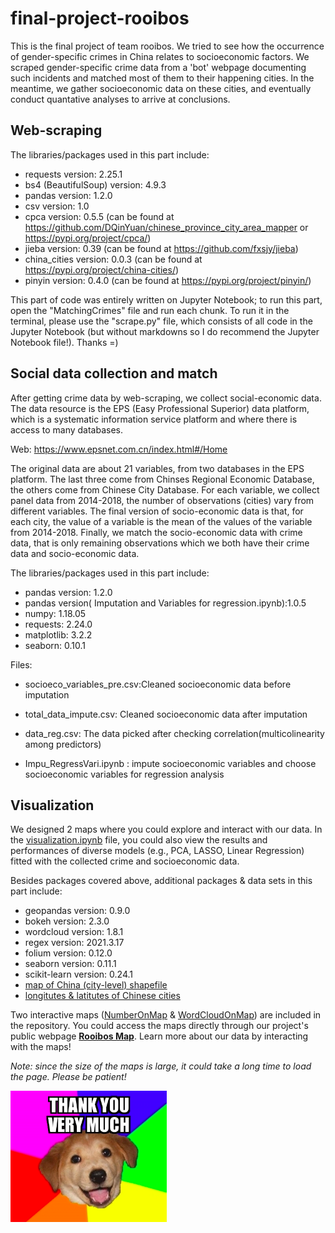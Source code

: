 # final-project-rooibos
This is the final project of team rooibos. We tried to see how the occurrence of gender-specific crimes in China relates to socioeconomic factors. We scraped gender-specific crime data from a 'bot' webpage documenting such incidents and matched most of them to their happening cities. In the meantime, we gather socioeconomic data on these cities, and eventually conduct quantative analyses to arrive at conclusions.

## Web-scraping
The libraries/packages used in this part include:
- requests version: 2.25.1
- bs4 (BeautifulSoup) version: 4.9.3
- pandas version: 1.2.0
- csv version: 1.0
- cpca version: 0.5.5 (can be found at https://github.com/DQinYuan/chinese_province_city_area_mapper or https://pypi.org/project/cpca/)
- jieba version: 0.39 (can be found at https://github.com/fxsjy/jieba)
- china_cities version: 0.0.3 (can be found at https://pypi.org/project/china-cities/)
- pinyin version: 0.4.0 (can be found at https://pypi.org/project/pinyin/)

This part of code was entirely written on Jupyter Notebook; to run this part, open the "MatchingCrimes" file and run each chunk. To run it in the terminal, please use the "scrape.py" file, which consists of all code in the Jupyter Notebook (but without markdowns so I do recommend the Jupyter Notebook file!). Thanks =)

## Social data collection and match
After getting crime data by web-scraping, we collect social-economic data. The data resource is the EPS (Easy Professional Superior) data platform, which is a systematic information service platform and where there is access to many databases. 

Web: https://www.epsnet.com.cn/index.html#/Home

The original data are about 21 variables, from two databases in the EPS platform. The last three come from Chinses Regional Economic Database, the others come from Chinese City Database. For each variable, we collect panel data from 2014-2018, the number of observations (cities) vary from different variables.
The final version of socio-economic data is that, for each city, the value of a variable is the mean of the values of the variable from 2014-2018.
Finally, we match the socio-economic data with crime data, that is only remaining observations which we both have their crime data and socio-economic data.

The libraries/packages used in this part include:
- pandas version: 1.2.0
- pandas version( Imputation and Variables for regression.ipynb):1.0.5
- numpy: 1.18.05
- requests: 2.24.0
- matplotlib: 3.2.2
- seaborn: 0.10.1

Files:
- socioeco_variables_pre.csv:Cleaned socioeconomic data before imputation
- total_data_impute.csv: Cleaned socioeconomic data after imputation
- data_reg.csv: The data picked after checking correlation(multicolinearity among predictors)

-  Impu_RegressVari.ipynb : impute socioeconomic variables and choose socioeconomic variables for regression analysis


## Visualization
We designed 2 maps where you could explore and interact with our data. In the [visualization.ipynb](visualization.ipynb) file, you could also view the results and performances of diverse models (e.g., PCA, LASSO, Linear Regression) fitted with the collected crime and socioeconomic data.

Besides packages covered above, additional packages & data sets in this part include:
- geopandas version: 0.9.0
- bokeh version: 2.3.0
- wordcloud version: 1.8.1
- regex version: 2021.3.17
- folium version: 0.12.0
- seaborn version: 0.11.1
- scikit-learn version: 0.24.1
- [map of China (city-level) shapefile](https://www.jianguoyun.com/p/DU61EH8QgsnRBxj4x7QD)
- [longitutes & latitutes of Chinese cities](https://simplemaps.com/data/cn-cities)

Two interactive maps ([NumberOnMap](docs/NumberOnMap.html) & [WordCloudOnMap](docs/WordCloudOnMap.html)) are included in the repository. You could access the maps directly through our project's public webpage [**Rooibos Map**](https://cs-ssa-w21.github.io/final-project-rooibos/). Learn more about our data by interacting with the maps!

*Note: since the size of the maps is large, it could take a long time to load the page. Please be patient!*

<img src="rainbow%20pup%20saying%20thank%20you.png" alt="drawing" width="250"/>
